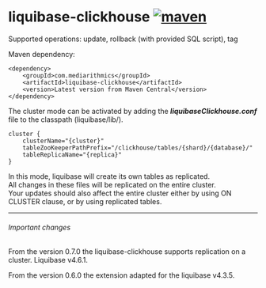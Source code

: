 # liquibase-clickhouse [![maven][maven-image]][maven-url]
                       
[maven-image]: https://img.shields.io/maven-central/v/com.mediarithmics/liquibase-clickhouse.svg?maxAge=259200&style=for-the-badge&color=brithgreen&label=com.mediarithmics:liquibase-clickhouse
[maven-url]: https://search.maven.org/search?q=a:liquibase-clickhouse
Supported operations: update, rollback (with provided SQL script), tag


Maven dependency:

```
<dependency>
    <groupId>com.mediarithmics</groupId>
    <artifactId>liquibase-clickhouse</artifactId>
    <version>Latest version from Maven Central</version>
</dependency>
```

The cluster mode can be activated by adding the **_liquibaseClickhouse.conf_** file to the classpath (liquibase/lib/).
```
cluster {
    clusterName="{cluster}"
    tableZooKeeperPathPrefix="/clickhouse/tables/{shard}/{database}/"
    tableReplicaName="{replica}"
}
```
In this mode, liquibase will create its own tables as replicated.<br/>
All changes in these files will be replicated on the entire cluster.<br/>
Your updates should also affect the entire cluster either by using ON CLUSTER clause, or by using replicated tables.

<hr/>

###### Important changes
From the version 0.7.0 the liquibase-clickhouse supports replication on a cluster. Liquibase v4.6.1.

From the version 0.6.0 the extension adapted for the liquibase v4.3.5.

